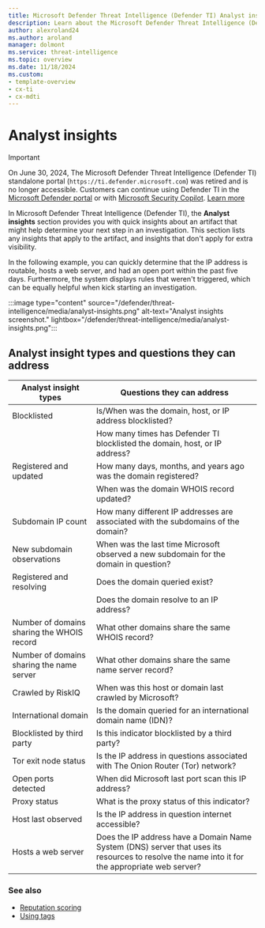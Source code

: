 ```yaml
---
title: Microsoft Defender Threat Intelligence (Defender TI) Analyst insights
description: Learn about the Microsoft Defender Threat Intelligence (Defender TI)'s Analyst insights feature.
author: alexroland24
ms.author: aroland
manager: dolmont
ms.service: threat-intelligence
ms.topic: overview
ms.date: 11/18/2024
ms.custom: 
- template-overview
- cx-ti
- cx-mdti
---
```


# Analyst insights

>[!IMPORTANT] 
> On June 30, 2024, The Microsoft Defender Threat Intelligence (Defender TI) standalone portal (`https://ti.defender.microsoft.com`) was retired and is no longer accessible. Customers can continue using Defender TI in the [Microsoft Defender portal](https://aka.ms/mdti-intel-explorer) or with [Microsoft Security Copilot](security-copilot-and-defender-threat-intelligence.md). [Learn more](https://aka.ms/mdti-standaloneportal)

In Microsoft Defender Threat Intelligence (Defender TI), the **Analyst insights** section provides you with quick insights about an artifact that might help determine your next step in an investigation. This section lists any insights that apply to the artifact, and insights that don't apply for extra visibility. 

In the following example, you can quickly determine that the IP address is routable, hosts a web server, and had an open port within the past five days. Furthermore, the system displays rules that weren't triggered, which can be equally helpful when kick starting an investigation.

:::image type="content" source="/defender/threat-intelligence/media/analyst-insights.png" alt-text="Analyst insights screenshot." lightbox="/defender/threat-intelligence/media/analyst-insights.png":::

## Analyst insight types and questions they can address

|Analyst insight types|Questions they can address|
|---|---|
|Blocklisted|Is/When was the domain, host, or IP address blocklisted?|
||How many times has Defender TI blocklisted the domain, host, or IP address?|
|Registered and updated|How many days, months, and years ago was the domain registered?|
||When was the domain WHOIS record updated?|
|Subdomain IP count|How many different IP addresses are associated with the subdomains of the domain?|
|New subdomain observations|When was the last time Microsoft observed a new subdomain for the domain in question?|
|Registered and resolving|Does the domain queried exist?|
||Does the domain resolve to an IP address?|
|Number of domains sharing the WHOIS record|What other domains share the same WHOIS record?|
|Number of domains sharing the name server|What other domains share the same name server record?|
|Crawled by RiskIQ|When was this host or domain last crawled by Microsoft?|
|International domain|Is the domain queried for an international domain name (IDN)?|
|Blocklisted by third party|Is this indicator blocklisted by a third party?|
|Tor exit node status|Is the IP address in questions associated with The Onion Router (Tor) network?|
|Open ports detected|When did Microsoft last port scan this IP address?|
|Proxy status|What is the proxy status of this indicator?|
|Host last observed|Is the IP address in question internet accessible?|
|Hosts a web server|Does the IP address have a Domain Name System (DNS) server that uses its resources to resolve the name into it for the appropriate web server?|

### See also

- [Reputation scoring](reputation-scoring.md)
- [Using tags](using-tags.md)
